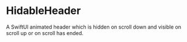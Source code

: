 # HidableHeader
A SwiftUI animated header which is hidden on scroll down and visible on scroll up or on scroll has ended. 
